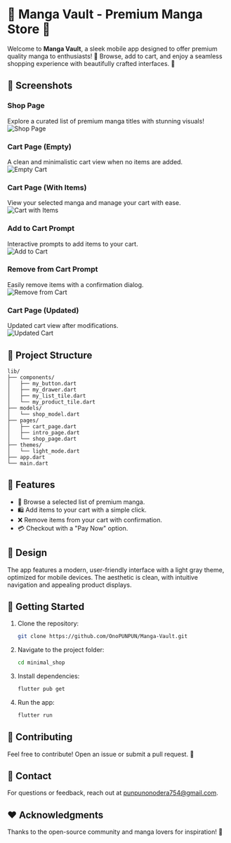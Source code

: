 # 🎉 Manga Vault - Premium Manga Store 🎉

Welcome to **Manga Vault**, a sleek mobile app designed to offer premium quality manga to enthusiasts! 🌟 Browse, add to cart, and enjoy a seamless shopping experience with beautifully crafted interfaces. 📱

## 📸 Screenshots

### Shop Page
Explore a curated list of premium manga titles with stunning visuals!  
![Shop Page](https://github.com/OnoPUNPUN/Manga-Vault/blob/main/Screen%20Shots/S1.png)

### Cart Page (Empty)
A clean and minimalistic cart view when no items are added.  
![Empty Cart](https://github.com/OnoPUNPUN/Manga-Vault/blob/main/Screen%20Shots/S2.png)

### Cart Page (With Items)
View your selected manga and manage your cart with ease.  
![Cart with Items](https://github.com/OnoPUNPUN/Manga-Vault/blob/main/Screen%20Shots/S3.png)

### Add to Cart Prompt
Interactive prompts to add items to your cart.  
![Add to Cart](https://github.com/OnoPUNPUN/Manga-Vault/blob/main/Screen%20Shots/S4.png)

### Remove from Cart Prompt
Easily remove items with a confirmation dialog.  
![Remove from Cart](https://github.com/OnoPUNPUN/Manga-Vault/blob/main/Screen%20Shots/S5.png)

### Cart Page (Updated)
Updated cart view after modifications.  
![Updated Cart](https://github.com/OnoPUNPUN/Manga-Vault/blob/main/Screen%20Shots/S6.png)

## 📂 Project Structure

```
lib/
├── components/
│   ├── my_button.dart
│   ├── my_drawer.dart
│   ├── my_list_tile.dart
│   └── my_product_tile.dart
├── models/
│   └── shop_model.dart
├── pages/
│   ├── cart_page.dart
│   ├── intro_page.dart
│   └── shop_page.dart
├── themes/
│   └── light_mode.dart
├── app.dart
└── main.dart
```

## 🚀 Features
- 🛒 Browse a selected list of premium manga.
- 🛍️ Add items to your cart with a simple click.
- ❌ Remove items from your cart with confirmation.
- 💳 Checkout with a "Pay Now" option.

## 🎨 Design
The app features a modern, user-friendly interface with a light gray theme, optimized for mobile devices. The aesthetic is clean, with intuitive navigation and appealing product displays.

## 📝 Getting Started
1. Clone the repository:  
   ```bash
   git clone https://github.com/OnoPUNPUN/Manga-Vault.git
   ```
2. Navigate to the project folder:  
   ```bash
   cd minimal_shop
   ```
3. Install dependencies:  
   ```bash
   flutter pub get
   ```
4. Run the app:  
   ```bash
   flutter run
   ```

## 🤝 Contributing
Feel free to contribute! Open an issue or submit a pull request. 🙌

## 📧 Contact
For questions or feedback, reach out at [punpunonodera754@gmail.com](mailto:punpunonodera754@gmail.com).

## ❤️ Acknowledgments
Thanks to the open-source community and manga lovers for inspiration! 🌸